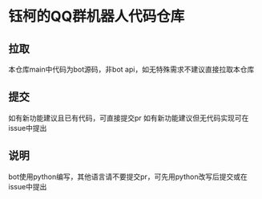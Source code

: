 # 钰柯的QQ群机器人代码仓库

## 拉取
本仓库main中代码为bot源码，非bot api，如无特殊需求不建议直接拉取本仓库

## 提交
如有新功能建议且已有代码，可直接提交pr
如有新功能建议但无代码实现可在issue中提出

## 说明
bot使用python编写，其他语言请不要提交pr，可先用python改写后提交或在issue中提出
